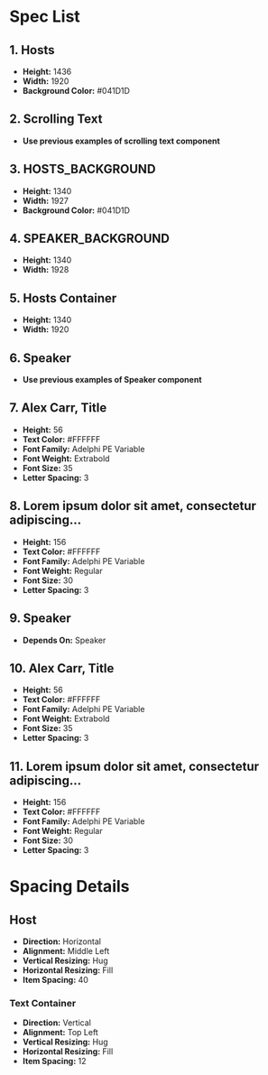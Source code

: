 # Spec List

## 1. Hosts
- **Height:** 1436  
- **Width:** 1920  
- **Background Color:** #041D1D  

## 2. Scrolling Text
- **Use previous examples of scrolling text component**

## 3. HOSTS_BACKGROUND
- **Height:** 1340  
- **Width:** 1927  
- **Background Color:** #041D1D  

## 4. SPEAKER_BACKGROUND
- **Height:** 1340  
- **Width:** 1928  

## 5. Hosts Container
- **Height:** 1340  
- **Width:** 1920  

## 6. Speaker
- **Use previous examples of Speaker component** 

## 7. Alex Carr, Title
- **Height:** 56  
- **Text Color:** #FFFFFF  
- **Font Family:** Adelphi PE Variable  
- **Font Weight:** Extrabold  
- **Font Size:** 35  
- **Letter Spacing:** 3  

## 8. Lorem ipsum dolor sit amet, consectetur adipiscing...
- **Height:** 156  
- **Text Color:** #FFFFFF  
- **Font Family:** Adelphi PE Variable  
- **Font Weight:** Regular  
- **Font Size:** 30  
- **Letter Spacing:** 3  

## 9. Speaker
- **Depends On:** Speaker  

## 10. Alex Carr, Title
- **Height:** 56  
- **Text Color:** #FFFFFF  
- **Font Family:** Adelphi PE Variable  
- **Font Weight:** Extrabold  
- **Font Size:** 35  
- **Letter Spacing:** 3  

## 11. Lorem ipsum dolor sit amet, consectetur adipiscing...
- **Height:** 156  
- **Text Color:** #FFFFFF  
- **Font Family:** Adelphi PE Variable  
- **Font Weight:** Regular  
- **Font Size:** 30  
- **Letter Spacing:** 3  

# Spacing Details

## Host
- **Direction:** Horizontal  
- **Alignment:** Middle Left  
- **Vertical Resizing:** Hug  
- **Horizontal Resizing:** Fill  
- **Item Spacing:** 40  

### Text Container
- **Direction:** Vertical  
- **Alignment:** Top Left  
- **Vertical Resizing:** Hug  
- **Horizontal Resizing:** Fill  
- **Item Spacing:** 12  
